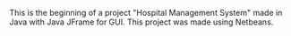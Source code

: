 This is the beginning of a project "Hospital Management System" made in Java with Java JFrame for GUI. This project was made using Netbeans.